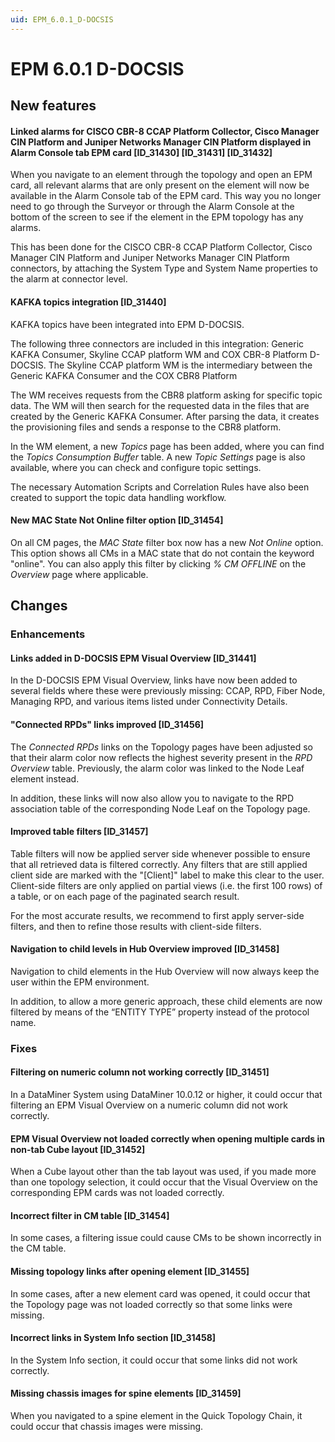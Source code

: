 ```yaml
---
uid: EPM_6.0.1_D-DOCSIS
---
```


# EPM 6.0.1 D-DOCSIS

## New features

#### Linked alarms for CISCO CBR-8 CCAP Platform Collector, Cisco Manager CIN Platform and Juniper Networks Manager CIN Platform displayed in Alarm Console tab EPM card \[ID_31430\] \[ID_31431\] \[ID_31432\]

When you navigate to an element through the topology and open an EPM card, all relevant alarms that are only present on the element will now be available in the Alarm Console tab of the EPM card. This way you no longer need to go through the Surveyor or through the Alarm Console at the bottom of the screen to see if the element in the EPM topology has any alarms.

This has been done for the CISCO CBR-8 CCAP Platform Collector, Cisco Manager CIN Platform and Juniper Networks Manager CIN Platform connectors, by attaching the System Type and System Name properties to the alarm at connector level.

#### KAFKA topics integration \[ID_31440\]

KAFKA topics have been integrated into EPM D-DOCSIS.

The following three connectors are included in this integration: Generic KAFKA Consumer, Skyline CCAP platform WM and COX CBR-8 Platform D-DOCSIS. The Skyline CCAP platform WM is the intermediary between the Generic KAFKA Consumer and the COX CBR8 Platform

The WM receives requests from the CBR8 platform asking for specific topic data. The WM will then search for the requested data in the files that are created by the Generic KAFKA Consumer. After parsing the data, it creates the provisioning files and sends a response to the CBR8 platform.

In the WM element, a new *Topics* page has been added, where you can find the *Topics Consumption Buffer* table. A new *Topic Settings* page is also available, where you can check and configure topic settings.

The necessary Automation Scripts and Correlation Rules have also been created to support the topic data handling workflow.

#### New MAC State Not Online filter option \[ID_31454\]

On all CM pages, the *MAC State* filter box now has a new *Not Online* option. This option shows all CMs in a MAC state that do not contain the keyword "online". You can also apply this filter by clicking *% CM OFFLINE* on the *Overview* page where applicable.

## Changes

### Enhancements

#### Links added in D-DOCSIS EPM Visual Overview \[ID_31441\]

In the D-DOCSIS EPM Visual Overview, links have now been added to several fields where these were previously missing: CCAP, RPD, Fiber Node, Managing RPD, and various items listed under Connectivity Details.

#### "Connected RPDs" links improved \[ID_31456\]

The *Connected RPDs* links on the Topology pages have been adjusted so that their alarm color now reflects the highest severity present in the *RPD Overview* table. Previously, the alarm color was linked to the Node Leaf element instead.

In addition, these links will now also allow you to navigate to the RPD association table of the corresponding Node Leaf on the Topology page.

#### Improved table filters \[ID_31457\]

Table filters will now be applied server side whenever possible to ensure that all retrieved data is filtered correctly. Any filters that are still applied client side are marked with the "\[Client\]" label to make this clear to the user. Client-side filters are only applied on partial views (i.e. the first 100 rows) of a table, or on each page of the paginated search result.

For the most accurate results, we recommend to first apply server-side filters, and then to refine those results with client-side filters.

#### Navigation to child levels in Hub Overview improved \[ID_31458\]

Navigation to child elements in the Hub Overview will now always keep the user within the EPM environment.

In addition, to allow a more generic approach, these child elements are now filtered by means of the “ENTITY TYPE” property instead of the protocol name.

### Fixes

#### Filtering on numeric column not working correctly \[ID_31451\]

In a DataMiner System using DataMiner 10.0.12 or higher, it could occur that filtering an EPM Visual Overview on a numeric column did not work correctly.

#### EPM Visual Overview not loaded correctly when opening multiple cards in non-tab Cube layout \[ID_31452\]

When a Cube layout other than the tab layout was used, if you made more than one topology selection, it could occur that the Visual Overview on the corresponding EPM cards was not loaded correctly.

#### Incorrect filter in CM table \[ID_31454\]

In some cases, a filtering issue could cause CMs to be shown incorrectly in the CM table.

#### Missing topology links after opening element \[ID_31455\]

In some cases, after a new element card was opened, it could occur that the Topology page was not loaded correctly so that some links were missing.

#### Incorrect links in System Info section \[ID_31458\]

In the System Info section, it could occur that some links did not work correctly.

#### Missing chassis images for spine elements \[ID_31459\]

When you navigated to a spine element in the Quick Topology Chain, it could occur that chassis images were missing.

